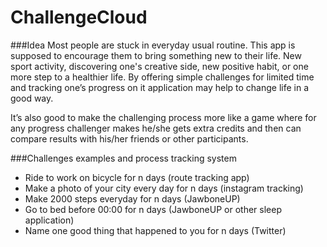 ﻿ChallengeCloud
==============
###Idea
Most people are stuck in everyday usual routine. This app is supposed to encourage them to bring something new to their life. New sport activity, discovering one's creative side, new positive habit, or one more step to a healthier life. By offering simple challenges for limited time and tracking one’s progress on it application may help to change life in a good way.

It’s also good to make the challenging process more like a game where for any progress challenger makes he/she gets extra credits and then can compare results with his/her friends or other participants.

###Challenges examples and process tracking system
 - Ride to work on bicycle for n days (route tracking app)
 - Make a photo of your city every day for n days (instagram tracking)
 - Make 2000 steps everyday for n days (JawboneUP)
 - Go to bed before 00:00 for n days (JawboneUP or other sleep application)
 - Name one good thing that happened to you for n days (Twitter)
